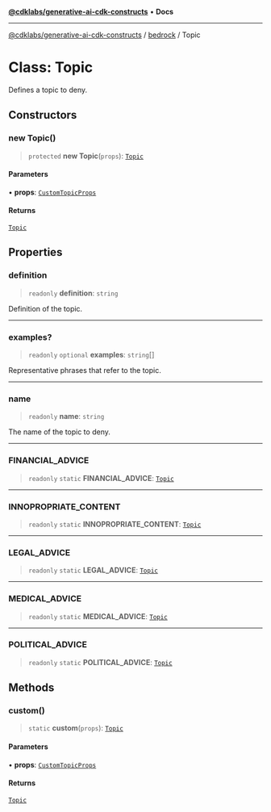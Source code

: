[**@cdklabs/generative-ai-cdk-constructs**](../../../README.md) • **Docs**

***

[@cdklabs/generative-ai-cdk-constructs](../../../README.md) / [bedrock](../README.md) / Topic

# Class: Topic

Defines a topic to deny.

## Constructors

### new Topic()

> `protected` **new Topic**(`props`): [`Topic`](Topic.md)

#### Parameters

• **props**: [`CustomTopicProps`](../interfaces/CustomTopicProps.md)

#### Returns

[`Topic`](Topic.md)

## Properties

### definition

> `readonly` **definition**: `string`

Definition of the topic.

***

### examples?

> `readonly` `optional` **examples**: `string`[]

Representative phrases that refer to the topic.

***

### name

> `readonly` **name**: `string`

The name of the topic to deny.

***

### FINANCIAL\_ADVICE

> `readonly` `static` **FINANCIAL\_ADVICE**: [`Topic`](Topic.md)

***

### INNOPROPRIATE\_CONTENT

> `readonly` `static` **INNOPROPRIATE\_CONTENT**: [`Topic`](Topic.md)

***

### LEGAL\_ADVICE

> `readonly` `static` **LEGAL\_ADVICE**: [`Topic`](Topic.md)

***

### MEDICAL\_ADVICE

> `readonly` `static` **MEDICAL\_ADVICE**: [`Topic`](Topic.md)

***

### POLITICAL\_ADVICE

> `readonly` `static` **POLITICAL\_ADVICE**: [`Topic`](Topic.md)

## Methods

### custom()

> `static` **custom**(`props`): [`Topic`](Topic.md)

#### Parameters

• **props**: [`CustomTopicProps`](../interfaces/CustomTopicProps.md)

#### Returns

[`Topic`](Topic.md)
